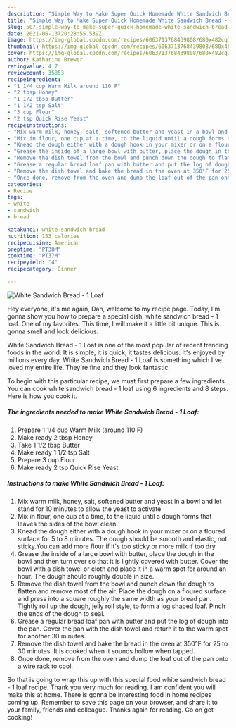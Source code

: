 ```yaml
---
description: "Simple Way to Make Super Quick Homemade White Sandwich Bread - 1 Loaf"
title: "Simple Way to Make Super Quick Homemade White Sandwich Bread - 1 Loaf"
slug: 507-simple-way-to-make-super-quick-homemade-white-sandwich-bread-1-loaf
date: 2021-06-13T20:28:55.539Z
image: https://img-global.cpcdn.com/recipes/6063713768439808/680x482cq70/white-sandwich-bread-1-loaf-recipe-main-photo.jpg
thumbnail: https://img-global.cpcdn.com/recipes/6063713768439808/680x482cq70/white-sandwich-bread-1-loaf-recipe-main-photo.jpg
cover: https://img-global.cpcdn.com/recipes/6063713768439808/680x482cq70/white-sandwich-bread-1-loaf-recipe-main-photo.jpg
author: Katharine Brewer
ratingvalue: 4.7
reviewcount: 35853
recipeingredient:
- "1 1/4 cup Warm Milk around 110 F"
- "2 tbsp Honey"
- "1 1/2 tbsp Butter"
- "1 1/2 tsp Salt"
- "3 cup Flour"
- "2 tsp Quick Rise Yeast"
recipeinstructions:
- "Mix warm milk, honey, salt, softened butter and yeast in a bowl and let stand for 10 minutes to allow the yeast to activate"
- "Mix in flour, one cup at a time, to the liquid until a dough forms that leaves the sides of the bowl clean."
- "Knead the dough either with a dough hook in your mixer or on a floured surface for 5 to 8 minutes. The dough should be smooth and elastic, not sticky.You can add more flour if it&#39;s too sticky or more milk if too dry."
- "Grease the inside of a large bowl with butter, place the dough in the bowl and then turn over so that it is lightly covered with butter. Cover the bowl with a dish towel or cloth and place it in a warm spot for around an hour. The dough should roughly double in size."
- "Remove the dish towel from the bowl and punch down the dough to flatten and remove most of the air. Place the dough on a floured surface and press into a square roughly the same width as your bread pan. Tightly roll up the dough, jelly roll style, to form a log shaped loaf. Pinch the ends of the dough to seal."
- "Grease a regular bread loaf pan with butter and put the log of dough into the pan. Cover the pan with the dish towel and return it to the warm spot for another 30 minutes."
- "Remove the dish towel and bake the bread in the oven at 350°F for 25 to 30 minutes. It is cooked when it sounds hollow when tapped."
- "Once done, remove from the oven and dump the loaf out of the pan onto a wire rack to cool."
categories:
- Recipe
tags:
- white
- sandwich
- bread

katakunci: white sandwich bread 
nutrition: 153 calories
recipecuisine: American
preptime: "PT38M"
cooktime: "PT37M"
recipeyield: "4"
recipecategory: Dinner

---
```



![White Sandwich Bread - 1 Loaf](https://img-global.cpcdn.com/recipes/6063713768439808/680x482cq70/white-sandwich-bread-1-loaf-recipe-main-photo.jpg)

Hey everyone, it's me again, Dan, welcome to my recipe page. Today, I'm gonna show you how to prepare a special dish, white sandwich bread - 1 loaf. One of my favorites. This time, I will make it a little bit unique. This is gonna smell and look delicious.



White Sandwich Bread - 1 Loaf is one of the most popular of recent trending foods in the world. It is simple, it is quick, it tastes delicious. It's enjoyed by millions every day. White Sandwich Bread - 1 Loaf is something which I've loved my entire life. They're fine and they look fantastic.


To begin with this particular recipe, we must first prepare a few ingredients. You can cook white sandwich bread - 1 loaf using 6 ingredients and 8 steps. Here is how you cook it.

<!--inarticleads1-->

##### The ingredients needed to make White Sandwich Bread - 1 Loaf:

1. Prepare 1 1/4 cup Warm Milk (around 110 F)
1. Make ready 2 tbsp Honey
1. Take 1 1/2 tbsp Butter
1. Make ready 1 1/2 tsp Salt
1. Prepare 3 cup Flour
1. Make ready 2 tsp Quick Rise Yeast




<!--inarticleads2-->

##### Instructions to make White Sandwich Bread - 1 Loaf:

1. Mix warm milk, honey, salt, softened butter and yeast in a bowl and let stand for 10 minutes to allow the yeast to activate
1. Mix in flour, one cup at a time, to the liquid until a dough forms that leaves the sides of the bowl clean.
1. Knead the dough either with a dough hook in your mixer or on a floured surface for 5 to 8 minutes. The dough should be smooth and elastic, not sticky.You can add more flour if it&#39;s too sticky or more milk if too dry.
1. Grease the inside of a large bowl with butter, place the dough in the bowl and then turn over so that it is lightly covered with butter. Cover the bowl with a dish towel or cloth and place it in a warm spot for around an hour. The dough should roughly double in size.
1. Remove the dish towel from the bowl and punch down the dough to flatten and remove most of the air. Place the dough on a floured surface and press into a square roughly the same width as your bread pan. Tightly roll up the dough, jelly roll style, to form a log shaped loaf. Pinch the ends of the dough to seal.
1. Grease a regular bread loaf pan with butter and put the log of dough into the pan. Cover the pan with the dish towel and return it to the warm spot for another 30 minutes.
1. Remove the dish towel and bake the bread in the oven at 350°F for 25 to 30 minutes. It is cooked when it sounds hollow when tapped.
1. Once done, remove from the oven and dump the loaf out of the pan onto a wire rack to cool.




So that is going to wrap this up with this special food white sandwich bread - 1 loaf recipe. Thank you very much for reading. I am confident you will make this at home. There is gonna be interesting food in home recipes coming up. Remember to save this page on your browser, and share it to your family, friends and colleague. Thanks again for reading. Go on get cooking!
